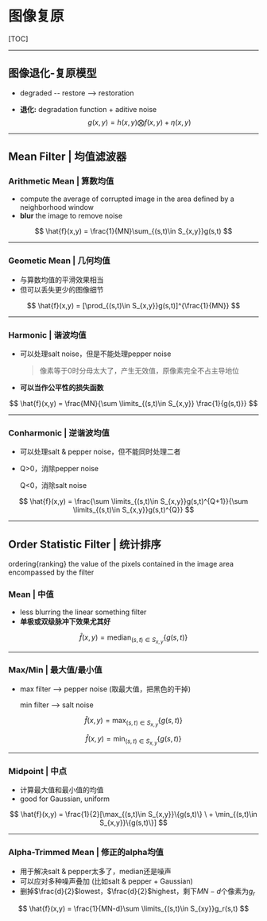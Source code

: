 # 图像复原

[TOC]

------

## 图像退化-复原模型

- degraded -- restore --> restoration

- **退化:** degradation function + aditive noise
  $$
  g(x,y) = h(x,y) \bigotimes f(x,y) + \eta(x,y)
  $$

------

## Mean Filter | 均值滤波器

### Arithmetic Mean | 算数均值

- compute the average of corrupted image in the area defined by a neighborhood window
- **blur** the image to remove noise

$$
\hat{f}(x,y) = \frac{1}{MN}\sum_{(s,t)\in S_{x,y}}g(s,t)
$$

------

### Geometic Mean | 几何均值

- 与算数均值的平滑效果相当
- 但可以丢失更少的图像细节

$$
\hat{f}(x,y) = [\prod_{(s,t)\in S_{x,y}}g(s,t)]^{\frac{1}{MN}}
$$

------

### Harmonic | 谐波均值

- 可以处理salt noise，但是不能处理pepper noise

  > 像素等于0时分母太大了，产生无效值，原像素完全不占主导地位

- **可以当作公平性的损失函数**

$$
\hat{f}(x,y) = \frac{MN}{\sum \limits_{(s,t)\in S_{x,y}} \frac{1}{g(s,t)}}
$$

------

### Conharmonic | 逆谐波均值

- 可以处理salt & pepper noise，但不能同时处理二者

- Q>0，消除pepper noise

  Q<0，消除salt noise

$$
\hat{f}(x,y) = \frac{\sum \limits_{(s,t)\in S_{x,y}}g(s,t)^{Q+1}}{\sum \limits_{(s,t)\in S_{x,y}}g(s,t)^{Q}}
$$

------

## Order Statistic Filter | 统计排序

ordering{ranking} the value of the pixels contained in the image area encompassed by the filter

### Mean | 中值

- less blurring the linear something filter
- **单极或双级脉冲下效果尤其好**

$$
\hat{f}(x,y) = \mathop{median}_{(s,t)\in S_{x,y}}\{g(s,t)\}
$$

------

### Max/Min | 最大值/最小值

- max filter --> pepper noise (取最大值，把黑色的干掉)

  min filter --> salt noise

$$
\hat{f}(x,y) = \max_{(s,t)\in S_{x,y}}\{g(s,t)\}
$$

$$
\hat{f}(x,y) = \min_{(s,t)\in S_{x,y}}\{g(s,t)\}
$$

------

### Midpoint | 中点

- 计算最大值和最小值的均值
- good for Gaussian, uniform

$$
\hat{f}(x,y) = \frac{1}{2}[\max_{(s,t)\in S_{x,y}}\{g(s,t)\} \ + \min_{(s,t)\in S_{x,y}}\{g(s,t)\}]
$$

------

### Alpha-Trimmed Mean | 修正的alpha均值

- 用于解决salt & pepper太多了，median还是噪声
- 可以应对多种噪声叠加 (比如salt & pepper + Gaussian)
- 删掉$\frac{d}{2}$lowest，$\frac{d}{2}$highest，剩下$MN-d$个像素为$g_r$

$$
\hat{f}(x,y) = \frac{1}{MN-d}\sum \limits_{(s,t)\in S_{xy}}g_r(s,t)
$$



